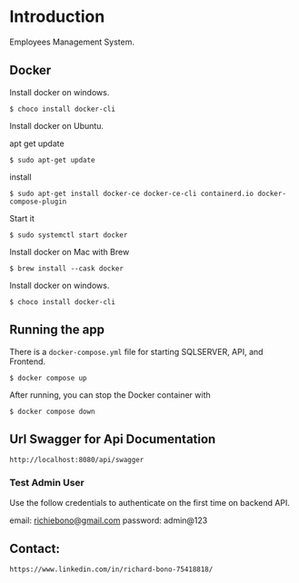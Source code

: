 # Introduction 
Employees Management System.

## Docker

Install docker on windows.

`$ choco install docker-cli`

Install docker on Ubuntu.

apt get update

`$ sudo apt-get update`

install

`$ sudo apt-get install docker-ce docker-ce-cli containerd.io docker-compose-plugin`

Start it

`$ sudo systemctl start docker`

Install docker on Mac with Brew

`$ brew install --cask docker`

Install docker on windows.

`$ choco install docker-cli`

## Running the app

There is a `docker-compose.yml` file for starting SQLSERVER, API, and Frontend.

`$ docker compose up`

After running, you can stop the Docker container with

`$ docker compose down`



## Url Swagger for Api Documentation

```
http://localhost:8080/api/swagger
```

### Test Admin User

Use the follow credentials to authenticate on the first time on backend API.

email: richiebono@gmail.com
password: admin@123



## Contact:

```
https://www.linkedin.com/in/richard-bono-75418818/
```
